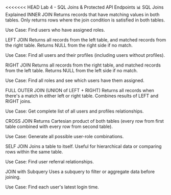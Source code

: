 <<<<<<< HEAD
Lab 4 - SQL Joins & Protected API Endpoints
📊 SQL Joins Explained
INNER JOIN
Returns records that have matching values in both tables. Only returns rows where the join condition is satisfied in both tables.

Use Case: Find users who have assigned roles.

LEFT JOIN
Returns all records from the left table, and matched records from the right table. Returns NULL from the right side if no match.

Use Case: Find all users and their profiles (including users without profiles).

RIGHT JOIN
Returns all records from the right table, and matched records from the left table. Returns NULL from the left side if no match.

Use Case: Find all roles and see which users have them assigned.

FULL OUTER JOIN (UNION of LEFT + RIGHT)
Returns all records when there's a match in either left or right table. Combines results of LEFT and RIGHT joins.

Use Case: Get complete list of all users and profiles relationships.

CROSS JOIN
Returns Cartesian product of both tables (every row from first table combined with every row from second table).

Use Case: Generate all possible user-role combinations.

SELF JOIN
Joins a table to itself. Useful for hierarchical data or comparing rows within the same table.

Use Case: Find user referral relationships.

JOIN with Subquery
Uses a subquery to filter or aggregate data before joining.

Use Case: Find each user's latest login time.
>>>>>>> 
